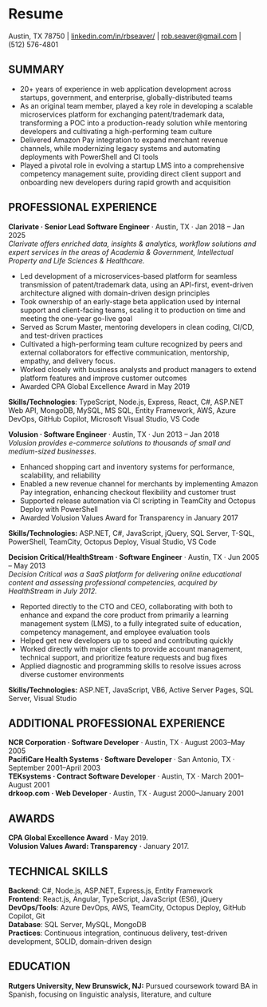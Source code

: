 # Resume

Austin, TX 78750 | [linkedin.com/in/rbseaver/](http://linkedin.com/in/rbseaver/) | [rob.seaver@gmail.com](mailto:rob.seaver@gmail.com) | (512) 576-4801

## SUMMARY
* 20+ years of experience in web application development across startups, government, and enterprise, globally-distributed teams  
* As an original team member, played a key role in developing a scalable microservices platform for exchanging patent/trademark data, transforming a POC into a production-ready solution while mentoring developers and cultivating a high-performing team culture
* Delivered Amazon Pay integration to expand merchant revenue channels, while modernizing legacy systems and automating deployments with PowerShell and CI tools
* Played a pivotal role in evolving a startup LMS into a comprehensive competency management suite, providing direct client support and onboarding new developers during rapid growth and acquisition

## PROFESSIONAL EXPERIENCE
**Clarivate · Senior Lead Software Engineer** · Austin, TX · Jan 2018 – Jan 2025  
*Clarivate offers enriched data, insights & analytics, workflow solutions and expert services in the areas of Academia & Government, Intellectual Property and Life Sciences & Healthcare.*

* Led development of a microservices-based platform for seamless transmission of patent/trademark data, using an API-first, event-driven architecture aligned with domain-driven design principles  
* Took ownership of an early-stage beta application used by internal support and client-facing teams, scaling it to production on time and meeting the one-year go-live goal  
* Served as Scrum Master, mentoring developers in clean coding, CI/CD, and test-driven practices  
* Cultivated a high-performing team culture recognized by peers and external collaborators for effective communication, mentorship, empathy, and delivery focus. 
* Worked closely with business analysts and product managers to extend platform features and improve customer outcomes
* Awarded CPA Global Excellence Award in May 2019

**Skills/Technologies**: TypeScript, Node.js, Express, React, C\#, ASP.NET Web API, MongoDB, MySQL, MS SQL, Entity Framework, AWS, Azure DevOps, GitHub Copilot, Microsoft Visual Studio, VS Code

**Volusion · Software Engineer** · Austin, TX · Jun 2013 – Jan 2018  
*Volusion provides e-commerce solutions to thousands of small and medium-sized businesses.*

* Enhanced shopping cart and inventory systems for performance, scalability, and reliability  
* Enabled a new revenue channel for merchants by implementing Amazon Pay integration, enhancing checkout flexibility and customer trust  
* Supported release automation via CI scripting in TeamCity and Octopus Deploy with PowerShell
* Awarded Volusion Values Award for Transparency in January 2017

**Skills/Technologies:** ASP.NET, C\#, JavaScript, jQuery, SQL Server, T-SQL, PowerShell, TeamCity, Octopus Deploy, Visual Studio, VS Code

**Decision Critical/HealthStream · Software Engineer** · Austin, TX · Jun 2005 – May 2013  
*Decision Critical was a SaaS platform for delivering online educational content and assessing professional competencies, acquired by HealthStream in July 2012\.*

* Reported directly to the CTO and CEO, collaborating with both to enhance and expand the core product from primarily a learning management system (LMS), to a fully integrated suite of education, competency management, and employee evaluation tools
* Helped get new developers up to speed and contributing quickly
* Worked directly with major clients to provide account management, technical support, and prioritize feature requests and bug fixes
* Applied diagnostic and programming skills to resolve issues across diverse customer environments

**Skills/Technologies:** ASP.NET, JavaScript, VB6, Active Server Pages, SQL Server, Visual Studio

## ADDITIONAL PROFESSIONAL EXPERIENCE
**NCR Corporation · Software Developer** · Austin, TX · August 2003–May 2005  
**PacifiCare Health Systems · Software Developer** · San Antonio, TX · September 2001–April 2003	  
**TEKsystems · Contract Software Developer** · Austin, TX · March 2001–August 2001	  
**drkoop.com · Web Developer** · Austin, TX · August 2000–January 2001

## AWARDS
**CPA Global Excellence Award** **·** May 2019\.  
**Volusion Values Award: Transparency** **·** January 2017\.

## TECHNICAL SKILLS
**Backend**: C\#, Node.js, ASP.NET, Express.js, Entity Framework  
**Frontend**: React.js, Angular, TypeScript, JavaScript (ES6), jQuery  
**DevOps/Tools**: Azure DevOps, AWS, TeamCity, Octopus Deploy, GitHub Copilot, Git  
**Database**: SQL Server, MySQL, MongoDB  
**Practices**: Continuous integration, continuous delivery, test-driven development, SOLID, domain-driven design

## EDUCATION
**Rutgers University, New Brunswick, NJ:** Pursued coursework toward BA in Spanish, focusing on linguistic analysis, literature, and culture  
